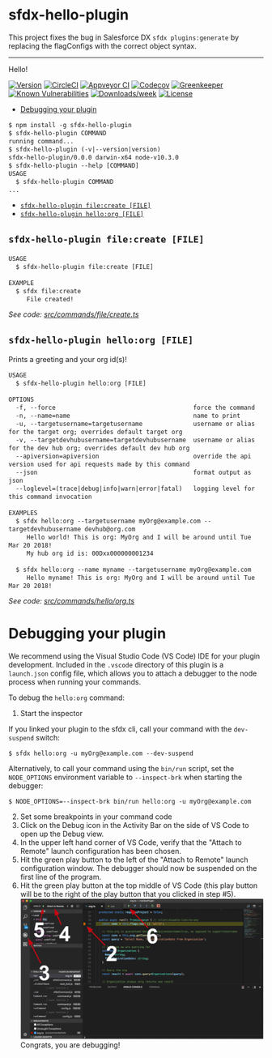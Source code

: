 sfdx-hello-plugin
=================

This project fixes the bug in Salesforce DX `sfdx plugins:generate` by replacing the flagConfigs with the correct object syntax.

---
Hello!

[![Version](https://img.shields.io/npm/v/sfdx-hello-plugin.svg)](https://npmjs.org/package/sfdx-hello-plugin)
[![CircleCI](https://circleci.com/gh/Gurenax/sfdx-hello-plugin/tree/master.svg?style=shield)](https://circleci.com/gh/Gurenax/sfdx-hello-plugin/tree/master)
[![Appveyor CI](https://ci.appveyor.com/api/projects/status/github/Gurenax/sfdx-hello-plugin?branch=master&svg=true)](https://ci.appveyor.com/project/heroku/sfdx-hello-plugin/branch/master)
[![Codecov](https://codecov.io/gh/Gurenax/sfdx-hello-plugin/branch/master/graph/badge.svg)](https://codecov.io/gh/Gurenax/sfdx-hello-plugin)
[![Greenkeeper](https://badges.greenkeeper.io/Gurenax/sfdx-hello-plugin.svg)](https://greenkeeper.io/)
[![Known Vulnerabilities](https://snyk.io/test/github/Gurenax/sfdx-hello-plugin/badge.svg)](https://snyk.io/test/github/Gurenax/sfdx-hello-plugin)
[![Downloads/week](https://img.shields.io/npm/dw/sfdx-hello-plugin.svg)](https://npmjs.org/package/sfdx-hello-plugin)
[![License](https://img.shields.io/npm/l/sfdx-hello-plugin.svg)](https://github.com/Gurenax/sfdx-hello-plugin/blob/master/package.json)

<!-- toc -->
* [Debugging your plugin](#debugging-your-plugin)
<!-- tocstop -->
<!-- install -->
<!-- usage -->
```sh-session
$ npm install -g sfdx-hello-plugin
$ sfdx-hello-plugin COMMAND
running command...
$ sfdx-hello-plugin (-v|--version|version)
sfdx-hello-plugin/0.0.0 darwin-x64 node-v10.3.0
$ sfdx-hello-plugin --help [COMMAND]
USAGE
  $ sfdx-hello-plugin COMMAND
...
```
<!-- usagestop -->
<!-- commands -->
* [`sfdx-hello-plugin file:create [FILE]`](#sfdx-hello-plugin-filecreate-file)
* [`sfdx-hello-plugin hello:org [FILE]`](#sfdx-hello-plugin-helloorg-file)

## `sfdx-hello-plugin file:create [FILE]`

```
USAGE
  $ sfdx-hello-plugin file:create [FILE]

EXAMPLE
  $ sfdx file:create
     File created!
```

_See code: [src/commands/file/create.ts](https://github.com/Gurenax/sfdx-hello-plugin/blob/v0.0.0/src/commands/file/create.ts)_

## `sfdx-hello-plugin hello:org [FILE]`

Prints a greeting and your org id(s)!

```
USAGE
  $ sfdx-hello-plugin hello:org [FILE]

OPTIONS
  -f, --force                                      force the command
  -n, --name=name                                  name to print
  -u, --targetusername=targetusername              username or alias for the target org; overrides default target org
  -v, --targetdevhubusername=targetdevhubusername  username or alias for the dev hub org; overrides default dev hub org
  --apiversion=apiversion                          override the api version used for api requests made by this command
  --json                                           format output as json
  --loglevel=(trace|debug|info|warn|error|fatal)   logging level for this command invocation

EXAMPLES
  $ sfdx hello:org --targetusername myOrg@example.com --targetdevhubusername devhub@org.com
     Hello world! This is org: MyOrg and I will be around until Tue Mar 20 2018!
     My hub org id is: 00Dxx000000001234
  
  $ sfdx hello:org --name myname --targetusername myOrg@example.com
     Hello myname! This is org: MyOrg and I will be around until Tue Mar 20 2018!
```

_See code: [src/commands/hello/org.ts](https://github.com/Gurenax/sfdx-hello-plugin/blob/v0.0.0/src/commands/hello/org.ts)_
<!-- commandsstop -->
<!-- debugging-your-plugin -->
# Debugging your plugin
We recommend using the Visual Studio Code (VS Code) IDE for your plugin development. Included in the `.vscode` directory of this plugin is a `launch.json` config file, which allows you to attach a debugger to the node process when running your commands.

To debug the `hello:org` command: 
1. Start the inspector
  
If you linked your plugin to the sfdx cli, call your command with the `dev-suspend` switch: 
```sh-session
$ sfdx hello:org -u myOrg@example.com --dev-suspend
```
  
Alternatively, to call your command using the `bin/run` script, set the `NODE_OPTIONS` environment variable to `--inspect-brk` when starting the debugger:
```sh-session
$ NODE_OPTIONS=--inspect-brk bin/run hello:org -u myOrg@example.com
```

2. Set some breakpoints in your command code
3. Click on the Debug icon in the Activity Bar on the side of VS Code to open up the Debug view.
4. In the upper left hand corner of VS Code, verify that the "Attach to Remote" launch configuration has been chosen.
5. Hit the green play button to the left of the "Attach to Remote" launch configuration window. The debugger should now be suspended on the first line of the program. 
6. Hit the green play button at the top middle of VS Code (this play button will be to the right of the play button that you clicked in step #5).
<br><img src=".images/vscodeScreenshot.png" width="480" height="278"><br>
Congrats, you are debugging!
